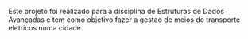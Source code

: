 Este projeto foi realizado para a disciplina de Estruturas de Dados Avançadas e tem como objetivo fazer a gestao de meios de transporte eletricos numa cidade.

